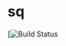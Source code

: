 # sq
[![Build Status](https://travis-ci.com/RaffaeleParadiso/sq.svg?token=q6Wzdcdq1UgqLXg9X5ep&branch=main)
